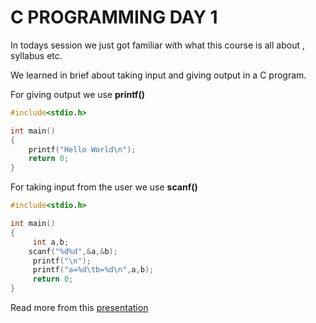 # C PROGRAMMING DAY 1

In todays session we just got familiar with what this course is all about , syllabus etc.

We learned in brief about taking input and giving output in a C program.

For giving output we use **printf()**

```c
#include<stdio.h>

int main()             
{       
	printf("Hello World\n");
	return 0;
}
```

For taking input from the user we use **scanf()**

```c
#include<stdio.h>

int main()             
{
	 int a,b;
    scanf("%d%d",&a,&b);
	 printf("\n"); 	 
	 printf("a=%d\tb=%d\n",a,b);
	 return 0;
}
```

Read more from this [presentation](https://github.com/RIBTAS007/EDUCATION-OUTREACH-2-C-prog/blob/master/DAY%201/C%20PROGRAMMING%20day%201.pptx?raw=true)

